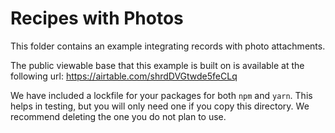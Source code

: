 # Recipes with Photos

This folder contains an example integrating records with photo attachments.

The public viewable base that this example is built on is available at the following url:
https://airtable.com/shrdDVGtwde5feCLq

We have included a lockfile for your packages for both `npm` and `yarn`. This helps in testing, but you will only need one if you copy this directory. We recommend deleting the one you do not plan to use.
